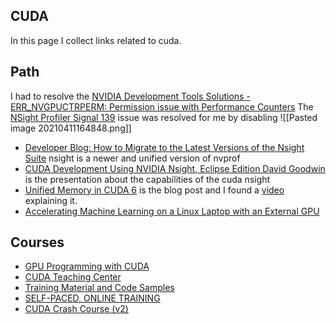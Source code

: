 ---
---

## CUDA
In this page I collect links related to cuda.
## Path
I had to resolve the [NVIDIA Development Tools Solutions - ERR_NVGPUCTRPERM: Permission issue with Performance Counters](https://developer.nvidia.com/nvidia-development-tools-solutions-err_nvgpuctrperm-permission-issue-performance-counters)
The [NSight Profiler Signal 139](https://stackoverflow.com/questions/14363314/nsight-profiler-signal-139) issue was resolved for me by disabling 
![[Pasted image 20210411164848.png]]
- [Developer Blog: How to Migrate to the Latest Versions of the Nsight Suite](https://developer.nvidia.com/blog/migrating-to-the-latest-versions-of-the-nsight-suite/) nsight is a newer and unified version of nvprof
- [CUDA Development Using NVIDIA Nsight, Eclipse Edition David Goodwin](https://on-demand.gputechconf.com/supercomputing/2012/presentation/SB006-Goodwin-CUDA-Development-Nsight.pdf) is the presentation about the capabilities of the cuda nsight
- [Unified Memory in CUDA 6](https://developer.nvidia.com/blog/unified-memory-in-cuda-6/) is the blog post and I found a [video](https://www.youtube.com/watch?v=NSL-lT-Z3rE) explaining it.
- [Accelerating Machine Learning on a Linux Laptop with an External GPU](https://developer.nvidia.com/blog/accelerating-machine-learning-on-a-linux-laptop-with-an-external-gpu/)
## Courses
- [GPU Programming with CUDA](https://www.archer2.ac.uk/training/courses/201123-gpu-cuda/)
- [CUDA Teaching Center](https://www.youtube.com/watch?v=4APkMJdiudU&list=PLC6u37oFvF40BAm7gwVP7uDdzmW83yHPe)
- [Training Material and Code Samples](https://developer.nvidia.com/cuda-education)
- [SELF-PACED, ONLINE TRAINING](https://www.nvidia.com/en-us/training/online/)
- [CUDA Crash Course (v2)](https://www.youtube.com/watch?v=cuCWbztXk4Y&list=PLxNPSjHT5qvu4Q2UElj3HUCh2lpSooQWo)